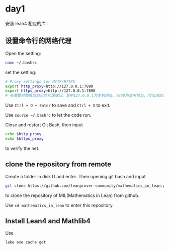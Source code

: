 # day1
安装 lean4 相应的库：

## 设置命令行的网络代理

Open the setting:
```bash
nano ~/.bashrc
```

set the setting:
```bash
# Proxy settings for HTTP/HTTPS
export http_proxy=http://127.0.0.1:7890
export https_proxy=http://127.0.0.1:7890
# 有需要时替换成自己的代理端口，其中127.0.0.1为本机地址，7890为监听地址，http和SOCKS5根据代理服务相关设置确定
```

Use ```Ctrl + O + Enter``` to save and ```Ctrl + X``` to exit.

Use ```source ~/.bashrc``` to let the code run.

Close and restart Git Bash, then input
```bash
echo $http_proxy
echo $https_proxy
```
to verify the net.

## clone the repository from remote

Create a folder in disk D and enter. Then opening git bash and input
```bash
git clone https://github.com/leanprover-community/mathematics_in_lean.git
```
to clone the repository of MIL(Mathematics in Lean) from github.

Use ```cd mathematics_in_lean``` to enter this repository.

## Install Lean4 and Mathlib4

Use
```bash
lake exe cache get
```
